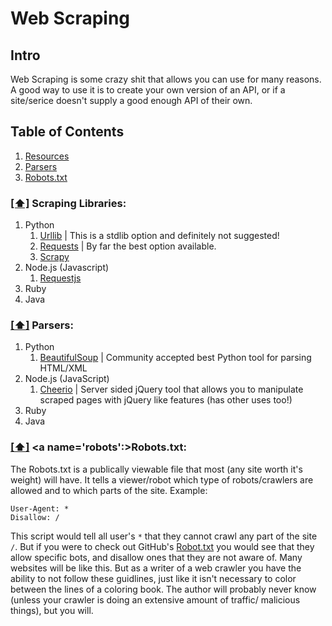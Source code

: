 Web Scraping
===============================

## Intro
Web Scraping is some crazy shit that allows you can use for many reasons.  A good way to use it is to create your own version of an API, or if a site/serice doesn't supply a good enough API of their own.  

## <a name='toc'>Table of Contents</a>

  1. [Resources](#resources)
  2. [Parsers](#parsers)
  3. [Robots.txt](#robots)


### [[⬆]](#toc) <a name='resources'>Scraping Libraries:</a>
1. Python
    1. [Urllib](https://docs.python.org/2/library/urllib.html) | This is a stdlib option and definitely not suggested!
    2. [Requests](http://docs.python-requests.org/en/latest/) | By far the best option available.
    3. [Scrapy](http://scrapy.org/)
2. Node.js (Javascript)
    1. [Requestjs](https://github.com/mikeal/request)
3. Ruby
4. Java



### [[⬆]](#toc) <a name='parsers'>Parsers:</a>
1. Python
    1. [BeautifulSoup](http://beautiful-soup-4.readthedocs.org/en/latest/) | Community accepted best Python tool for parsing HTML/XML
2. Node.js (JavaScript)
    1. [Cheerio](https://github.com/cheeriojs/cheerio) | Server sided jQuery tool that allows you to manipulate scraped pages with jQuery like features (has other uses too!)
3. Ruby
4. Java

### [[⬆]](#toc) <a name='robots':>Robots.txt:</a>
The Robots.txt is a publically viewable file that most (any site worth it's weight) will have.  It tells a viewer/robot which type of robots/crawlers are allowed and to which parts of the site.  Example:
```
User-Agent: *
Disallow: /
```
This script would tell all user's `*` that they cannot crawl any part of the site `/`.  But if you were to check out GitHub's [Robot.txt](https://github.com/robots.txt) you would see that they allow specific bots, and disallow ones that they are not aware of.  Many websites will be like this.  But as a writer of a web crawler you have the ability to not follow these guidlines, just like it isn't necessary to color between the lines of a coloring book.  The author will probably never know (unless your crawler is doing an extensive amount of traffic/ malicious things), but you will.   
